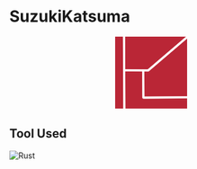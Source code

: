 # SuzukiKatsuma

<div align="center">
  <a href="https://SuzukiKatsuma.github.io">
    <img src="public/favicon.png">
  </a>
</div>

## Tool Used
![Rust](https://img.shields.io/badge/Yew-000.svg?logo=rust&style=for-the-badge)
